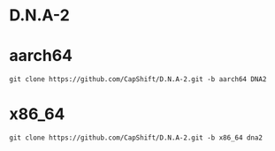 # D.N.A-2

# aarch64
	git clone https://github.com/CapShift/D.N.A-2.git -b aarch64 DNA2

# x86_64
	git clone https://github.com/CapShift/D.N.A-2.git -b x86_64 dna2
